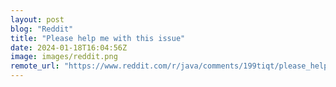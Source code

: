 ```yaml
---
layout: post
blog: "Reddit"
title: "Please help me with this issue"
date: 2024-01-18T16:04:56Z
image: images/reddit.png
remote_url: "https://www.reddit.com/r/java/comments/199tiqt/please_help_me_with_this_issue/"
---
```

